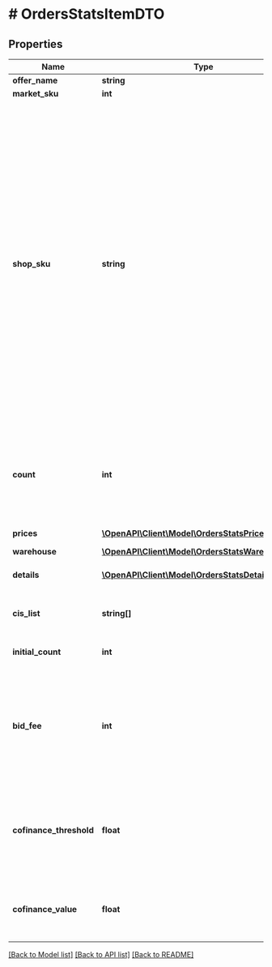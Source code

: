 # # OrdersStatsItemDTO

## Properties

Name | Type | Description | Notes
------------ | ------------- | ------------- | -------------
**offer_name** | **string** | Название товара. | [optional]
**market_sku** | **int** | SKU на Маркете. | [optional]
**shop_sku** | **string** | Ваш SKU — идентификатор товара в вашей системе.  Правила использования SKU:  * У каждого товара SKU должен быть свой.  * Уже заданный SKU нельзя освободить и использовать заново для другого товара. Каждый товар должен получать новый идентификатор, до того никогда не использовавшийся в вашем каталоге.  SKU товара можно изменить в кабинете продавца на Маркете. О том, как это сделать, читайте [в Справке Маркета для продавцов](https://yandex.ru/support2/marketplace/ru/assortment/operations/edit-sku).  [Что такое SKU и как его назначать](https://yandex.ru/support/marketplace/assortment/add/index.html#fields) | [optional]
**count** | **int** | Количество единиц товара с учетом удаленных единиц.  Если из заказа удалены все единицы товара, он попадет только в список &#x60;initialItems&#x60;. | [optional]
**prices** | [**\OpenAPI\Client\Model\OrdersStatsPriceDTO[]**](OrdersStatsPriceDTO.md) | Цена или скидки на товар. | [optional]
**warehouse** | [**\OpenAPI\Client\Model\OrdersStatsWarehouseDTO**](OrdersStatsWarehouseDTO.md) |  | [optional]
**details** | [**\OpenAPI\Client\Model\OrdersStatsDetailsDTO[]**](OrdersStatsDetailsDTO.md) | Информация об удалении товара из заказа. | [optional]
**cis_list** | **string[]** | Список кодов идентификации товара [в системе «Честный ЗНАК»](https://честныйзнак.рф/). | [optional]
**initial_count** | **int** | Первоначальное количество единиц товара. | [optional]
**bid_fee** | **int** | Списанная ставка ближайшего конкурента.  Указывается в процентах от стоимости товара и умножается на 100. Например, ставка 5% обозначается как 500. | [optional]
**cofinance_threshold** | **float** | Порог для скидок с Маркетом на момент оформления заказа. [Что это такое?](https://yandex.ru/support/marketplace/marketing/smart-pricing.html#sponsored-discounts)  Указан в рублях. Точность — два знака после запятой. | [optional]
**cofinance_value** | **float** | Скидка с Маркетом. [Что это такое?](https://yandex.ru/support/marketplace/marketing/smart-pricing.html#sponsored-discounts)  Указана в рублях. Точность — два знака после запятой. | [optional]

[[Back to Model list]](../../README.md#models) [[Back to API list]](../../README.md#endpoints) [[Back to README]](../../README.md)
